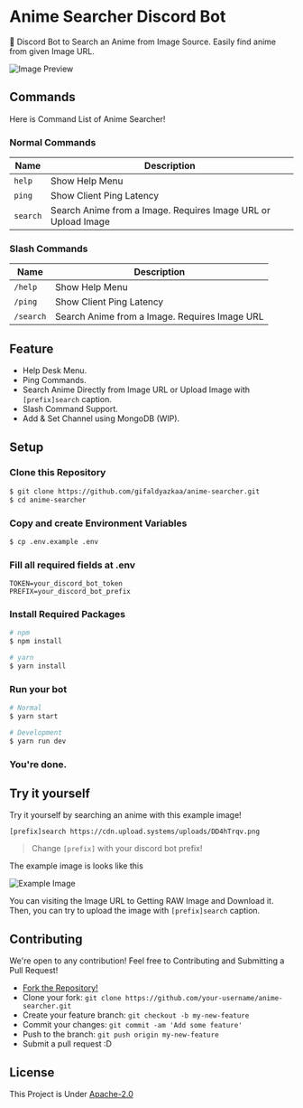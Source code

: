 # Anime Searcher Discord Bot

🔎 Discord Bot to Search an Anime from Image Source. Easily find anime from given Image URL.

![Image Preview](https://cdn.upload.systems/uploads/mFE1tdbL.png)

## Commands

Here is Command List of Anime Searcher!

### Normal Commands

| **Name** | **Description**                                               |
| -------- | ------------------------------------------------------------- |
| `help`   | Show Help Menu                                                |
| `ping`   | Show Client Ping Latency                                      |
| `search` | Search Anime from a Image. Requires Image URL or Upload Image |

### Slash Commands

| **Name**  | **Description**                               |
| --------- | --------------------------------------------- |
| `/help`   | Show Help Menu                                |
| `/ping`   | Show Client Ping Latency                      |
| `/search` | Search Anime from a Image. Requires Image URL |

## Feature

- Help Desk Menu.
- Ping Commands.
- Search Anime Directly from Image URL or Upload Image with `[prefix]search` caption.
- Slash Command Support.
- Add & Set Channel using MongoDB (WIP).

## Setup

### Clone this Repository

```bash
$ git clone https://github.com/gifaldyazkaa/anime-searcher.git
$ cd anime-searcher
```

### Copy and create Environment Variables

```sh
$ cp .env.example .env
```

### Fill all required fields at .env

```
TOKEN=your_discord_bot_token
PREFIX=your_discord_bot_prefix
```

### Install Required Packages

```sh
# npm
$ npm install

# yarn
$ yarn install
```

### Run your bot

```sh
# Normal
$ yarn start

# Development
$ yarn run dev
```

### You're done.

## Try it yourself

Try it yourself by searching an anime with this example image!

```
[prefix]search https://cdn.upload.systems/uploads/DD4hTrqv.png
```

> Change `[prefix]` with your discord bot prefix!

The example image is looks like this

![Example Image](https://cdn.upload.systems/uploads/DD4hTrqv.png)

You can visiting the Image URL to Getting RAW Image and Download it. Then, you can try to upload the image with `[prefix]search` caption.

## Contributing

We're open to any contribution! Feel free to Contributing and Submitting a Pull Request!

- [Fork the Repository!](https://github.com/gifaldyazkaa/anime-searcher/fork)
- Clone your fork: `git clone https://github.com/your-username/anime-searcher.git`
- Create your feature branch: `git checkout -b my-new-feature`
- Commit your changes: `git commit -am 'Add some feature'`
- Push to the branch: `git push origin my-new-feature`
- Submit a pull request :D

## License

This Project is Under [Apache-2.0](blob/master/LICENSE)
